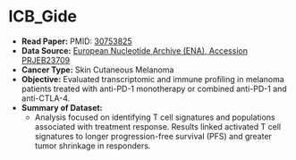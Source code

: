 # ICB_Gide

- **Read Paper:** PMID: [30753825](https://pubmed.ncbi.nlm.nih.gov/30753825/)
- **Data Source:** [European Nucleotide Archive (ENA), Accession PRJEB23709](https://www.ebi.ac.uk/ena/browser/view/PRJEB23709?show=reads)
- **Cancer Type:** Skin Cutaneous Melanoma
- **Objective:** Evaluated transcriptomic and immune profiling in melanoma patients treated with anti-PD-1 monotherapy or combined anti-PD-1 and anti-CTLA-4.
- **Summary of Dataset:** 
  - Analysis focused on identifying T cell signatures and populations associated with treatment response. Results linked activated T cell signatures to
     longer progression-free survival (PFS) and greater tumor shrinkage in responders.
